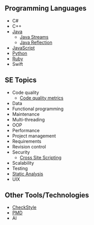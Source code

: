 ## Programming Languages

* C#
* C++
* [Java](java/Java.md)
  * [Java Streams](java/streams-an-introduction.md)
  * [Java Reflection](java/JavaReflections.md)
* [JavaScript](javascript/Javascript.md)
* [Python](python/introduction-to-python.md)
* [Ruby](ruby/Ruby.md)
* Swift

## SE Topics

* Code quality
  * [Code quality metrics](codeQuality/CodeQualityMetrics.md)
* Data
* Functional programming
* Maintenance
* Multi-threading
* OOP
* Performance
* Project management
* Requirements
* Revision control
* Security
    * [Cross Site Scripting](security/crossSiteScripting/crossSiteScripting.md)
* Scalability
* Testing
* [Static Analysis](staticAnalysis/intro.md)
* UIX

## Other Tools/Technologies

* [CheckStyle](staticAnalysis/checkStyle.md)
* [PMD](staticAnalysis/PMD.md)
* AI